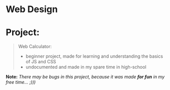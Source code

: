 # Web Design

   <h1>  Project: </h1>

  >   Web Calculator:
  > - beginner project, made for learning and understanding the basics of JS and CSS
  > - undocumented and made in my spare time in high-school

  <b>Note:</b> <i>There may be bugs in this project, because it was made <b>for fun</b> in my free time... ;))) </i> 
